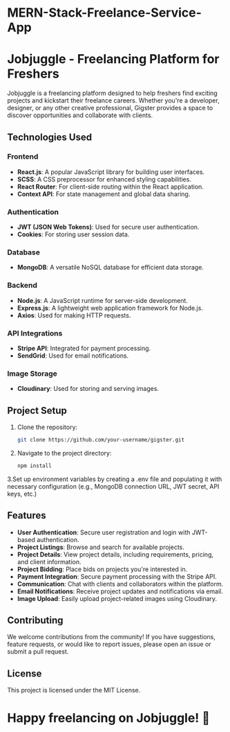 # MERN-Stack-Freelance-Service-App
# Jobjuggle - Freelancing Platform for Freshers

Jobjuggle is a freelancing platform designed to help freshers find exciting projects and kickstart their freelance careers. Whether you're a developer, designer, or any other creative professional, Gigster provides a space to discover opportunities and collaborate with clients.

## Technologies Used

### Frontend
- **React.js**: A popular JavaScript library for building user interfaces.
- **SCSS**: A CSS preprocessor for enhanced styling capabilities.
- **React Router**: For client-side routing within the React application.
- **Context API**: For state management and global data sharing.

### Authentication
- **JWT (JSON Web Tokens)**: Used for secure user authentication.
- **Cookies**: For storing user session data.

### Database
- **MongoDB**: A versatile NoSQL database for efficient data storage.

### Backend
- **Node.js**: A JavaScript runtime for server-side development.
- **Express.js**: A lightweight web application framework for Node.js.
- **Axios**: Used for making HTTP requests.

### API Integrations
- **Stripe API**: Integrated for payment processing.
- **SendGrid**: Used for email notifications.

### Image Storage
- **Cloudinary**: Used for storing and serving images.

## Project Setup

1. Clone the repository:
   ```bash
   git clone https://github.com/your-username/gigster.git
   
2. Navigate to the project directory:
   ```bash
   npm install

 3.Set up environment variables by creating a .env file and populating it with necessary configuration (e.g., MongoDB connection URL, JWT secret, API keys, etc.) 


## Features

- **User Authentication**: Secure user registration and login with JWT-based authentication.
- **Project Listings**: Browse and search for available projects.
- **Project Details**: View project details, including requirements, pricing, and client information.
- **Project Bidding**: Place bids on projects you're interested in.
- **Payment Integration**: Secure payment processing with the Stripe API.
- **Communication**: Chat with clients and collaborators within the platform.
- **Email Notifications**: Receive project updates and notifications via email.
- **Image Upload**: Easily upload project-related images using Cloudinary.

## Contributing
We welcome contributions from the community! If you have suggestions, feature requests, or would like to report issues, please open an issue or submit a pull request.

## License
This project is licensed under the MIT License.

# Happy freelancing on Jobjuggle! 🚀

